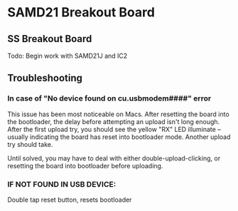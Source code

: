# SAMD21 Breakout Board

## SS Breakout Board
Todo: Begin work with SAMD21J and IC2


## Troubleshooting
### In case of "No device found on cu.usbmodem####" error
This issue has been most noticeable on Macs. After resetting the board into the bootloader, the delay before attempting an upload isn't long enough. After the first upload try, you should see the yellow "RX" LED illuminate – usually indicating the board has reset into bootloader mode. Another upload try should take.

Until solved, you may have to deal with either double-upload-clicking, or resetting the board into bootloader before uploading.


### IF NOT FOUND IN USB DEVICE:
Double tap reset button, resets bootloader

